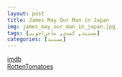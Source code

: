 ```yaml
---
layout: post
title: James May Our Man in Japan
img: james_may_our_man_in_japan.jpg
tags: [مستند, کمدی, ماجراجویی]
categories: [مستند]
---
```


[imdb](https://www.imdb.com/title/tt11302324/)  
[RottenTomatoes](https://www.rottentomatoes.com/tv/james_may_our_man_in_japan/s01)